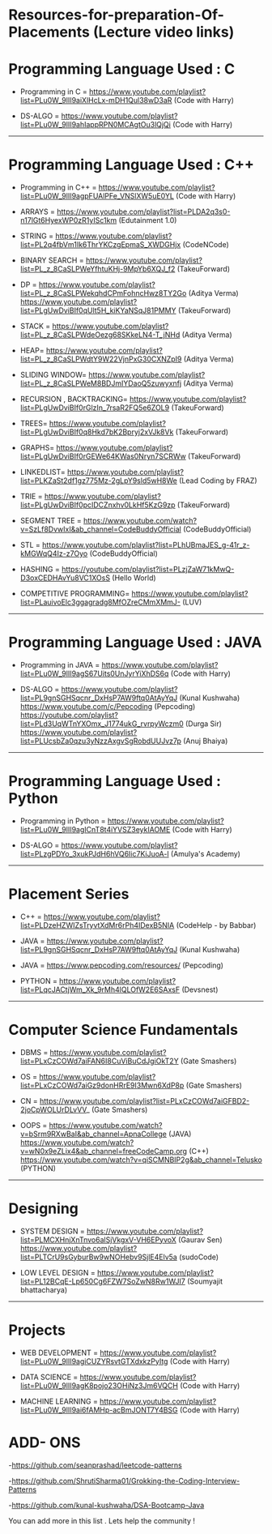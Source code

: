 # Resources-for-preparation-Of-Placements (Lecture video links)


# Programming Language Used : C
- Programming in C = https://www.youtube.com/playlist?list=PLu0W_9lII9aiXlHcLx-mDH1Qul38wD3aR (Code with Harry)

- DS-ALGO = https://www.youtube.com/playlist?list=PLu0W_9lII9ahIappRPN0MCAgtOu3lQjQi (Code with Harry)

<hr>

# Programming Language Used : C++

- Programming in C++ = https://www.youtube.com/playlist?list=PLu0W_9lII9agpFUAlPFe_VNSlXW5uE0YL (Code with Harry)

- ARRAYS = https://www.youtube.com/playlist?list=PLDA2q3s0-n17lGt6HyexWP0zR1yISc1km (Edutainment 1.0)

- STRING = https://www.youtube.com/playlist?list=PL2q4fbVm1Ik6ThrYKCzgEpmaS_XWDGHjx (CodeNCode)

- BINARY SEARCH = https://www.youtube.com/playlist?list=PL_z_8CaSLPWeYfhtuKHj-9MpYb6XQJ_f2 (TakeuForward)

- DP = https://www.youtube.com/playlist?list=PL_z_8CaSLPWekqhdCPmFohncHwz8TY2Go (Aditya Verma)<br>
      https://www.youtube.com/playlist?list=PLgUwDviBIf0qUlt5H_kiKYaNSqJ81PMMY (TakeuForward)

- STACK = https://www.youtube.com/playlist?list=PL_z_8CaSLPWdeOezg68SKkeLN4-T_jNHd (Aditya Verma)

- HEAP= https://www.youtube.com/playlist?list=PL_z_8CaSLPWdtY9W22VjnPxG30CXNZpI9 (Aditya Verma)

- SLIDING WINDOW= https://www.youtube.com/playlist?list=PL_z_8CaSLPWeM8BDJmIYDaoQ5zuwyxnfj (Aditya Verma)

- RECURSION , BACKTRACKING= https://www.youtube.com/playlist?list=PLgUwDviBIf0rGlzIn_7rsaR2FQ5e6ZOL9 (TakeuForward)

- TREES= https://www.youtube.com/playlist?list=PLgUwDviBIf0q8Hkd7bK2Bpryj2xVJk8Vk (TakeuForward)

- GRAPHS= https://www.youtube.com/playlist?list=PLgUwDviBIf0rGEWe64KWas0Nryn7SCRWw (TakeuForward)

- LINKEDLIST= https://www.youtube.com/playlist?list=PLKZaSt2df1gz775Mz-2gLpY9sld5wH8We (Lead Coding by FRAZ)

- TRIE = https://www.youtube.com/playlist?list=PLgUwDviBIf0pcIDCZnxhv0LkHf5KzG9zp (TakeuForward)

- SEGMENT TREE = https://www.youtube.com/watch?v=SzLf8DvwIxI&ab_channel=CodeBuddyOfficial (CodeBuddyOfficial)

- STL = https://www.youtube.com/playlist?list=PLhUBmaJES_g-41r_z-kMGWqQ4Iz-z7Oyo (CodeBuddyOfficial)

- HASHING = https://youtube.com/playlist?list=PLzjZaW71kMwQ-D3oxCEDHAvYu8VC1XOsS (Hello World)

- COMPETITIVE PROGRAMMING= https://www.youtube.com/playlist?list=PLauivoElc3ggagradg8MfOZreCMmXMmJ- (LUV)

<hr>

# Programming Language Used : JAVA

- Programming in JAVA = https://www.youtube.com/playlist?list=PLu0W_9lII9agS67Uits0UnJyrYiXhDS6q (Code with Harry)

- DS-ALGO = https://www.youtube.com/playlist?list=PL9gnSGHSqcnr_DxHsP7AW9ftq0AtAyYqJ (Kunal Kushwaha) <br>
  https://www.youtube.com/c/Pepcoding (Pepcoding)<br>
  https://youtube.com/playlist?list=PLd3UqWTnYXOmx_J1774ukG_rvrpyWczm0 (Durga Sir) <br>
  https://www.youtube.com/playlist?list=PLUcsbZa0qzu3yNzzAxgvSgRobdUUJvz7p (Anuj Bhaiya) 
  
<hr>   
  
  
# Programming Language Used : Python

- Programming in Python = https://www.youtube.com/playlist?list=PLu0W_9lII9agICnT8t4iYVSZ3eykIAOME (Code with Harry)

- DS-ALGO = https://www.youtube.com/playlist?list=PLzgPDYo_3xukPJdH6hVQ6Iic7KiJuoA-l (Amulya's Academy)

<hr>

# Placement Series
 - C++ = https://www.youtube.com/playlist?list=PLDzeHZWIZsTryvtXdMr6rPh4IDexB5NIA (CodeHelp - by Babbar)

- JAVA =  https://www.youtube.com/playlist?list=PL9gnSGHSqcnr_DxHsP7AW9ftq0AtAyYqJ (Kunal Kushwaha)

- JAVA = https://www.pepcoding.com/resources/ (Pepcoding)

- PYTHON = https://www.youtube.com/playlist?list=PLqcJACtjWm_Xk_9rMh4lQLOfW2E6SAxsF (Devsnest)

<hr>

# Computer Science Fundamentals

- DBMS =  https://www.youtube.com/playlist?list=PLxCzCOWd7aiFAN6I8CuViBuCdJgiOkT2Y (Gate Smashers)

- OS =    https://www.youtube.com/playlist?list=PLxCzCOWd7aiGz9donHRrE9I3Mwn6XdP8p (Gate Smashers)

- CN =    https://www.youtube.com/playlist?list=PLxCzCOWd7aiGFBD2-2joCpWOLUrDLvVV_ (Gate Smashers)

- OOPS =  https://www.youtube.com/watch?v=bSrm9RXwBaI&ab_channel=ApnaCollege (JAVA)<br>
          https://www.youtube.com/watch?v=wN0x9eZLix4&ab_channel=freeCodeCamp.org (C++)<br>
          https://www.youtube.com/watch?v=qiSCMNBIP2g&ab_channel=Telusko (PYTHON)
          
<hr>
  
  # Designing
         
- SYSTEM DESIGN = https://www.youtube.com/playlist?list=PLMCXHnjXnTnvo6alSjVkgxV-VH6EPyvoX (Gaurav Sen) 
              https://www.youtube.com/playlist?list=PLTCrU9sGyburBw9wNOHebv9SjlE4Elv5a (sudoCode)

- LOW LEVEL DESIGN = https://www.youtube.com/playlist?list=PL12BCqE-Lp650Cg6FZW7SoZwN8Rw1WJI7 (Soumyajit bhattacharya)

<hr>


# Projects

- WEB DEVELOPMENT = https://www.youtube.com/playlist?list=PLu0W_9lII9agiCUZYRsvtGTXdxkzPyItg (Code with Harry)

- DATA SCIENCE = https://www.youtube.com/playlist?list=PLu0W_9lII9agK8pojo23OHiNz3Jm6VQCH (Code with Harry)

- MACHINE LEARNING = https://www.youtube.com/playlist?list=PLu0W_9lII9ai6fAMHp-acBmJONT7Y4BSG (Code with Harry)

# ADD- ONS

-https://github.com/seanprashad/leetcode-patterns

-https://github.com/ShrutiSharma01/Grokking-the-Coding-Interview-Patterns

-https://github.com/kunal-kushwaha/DSA-Bootcamp-Java


You can add more in this list . Lets help the community !

